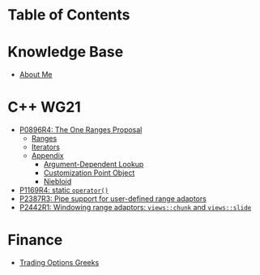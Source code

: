 # Table of Contents

# Knowledge Base

- [About Me](index.md)

# C++ WG21

- [P0896R4: The One Ranges Proposal](wg21/P0896R4/index.md)
  - [Ranges](wg21/P0896R4/ranges.md)
  - [Iterators]()
  - [Appendix]()
    - [Argument-Dependent Lookup](wg21/P0896R4/appendix/adl.md)
    - [Customization Point Object](wg21/P0896R4/appendix/cpo.md)
    - [Niebloid](wg21/P0896R4/appendix/niebloid.md)
- [P1169R4: static `operator()`](wg21/P1169R4.md)
- [P2387R3: Pipe support for user-defined range adaptors](wg21/P2387R3.md)
- [P2442R1: Windowing range adaptors: `views::chunk` and `views::slide`](wg21/P2442R1.md)

# Finance

- [Trading Options Greeks](finance/trading-options-greeks.md)

